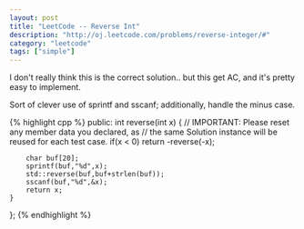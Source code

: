 ```yaml
---
layout: post
title: "LeetCode -- Reverse Int"
description: "http://oj.leetcode.com/problems/reverse-integer/#"
category: "leetcode"
tags: ["simple"]
---
```


I don't really think this is the correct solution.. but this get AC, and it's pretty
easy to implement.

Sort of clever use of sprintf and sscanf; additionally, handle the minus case.

{% highlight cpp %}
public:
    int reverse(int x) {
        // IMPORTANT: Please reset any member data you declared, as
        // the same Solution instance will be reused for each test case.
        if(x < 0)   return -reverse(-x);
        
        char buf[20];
        sprintf(buf,"%d",x);
        std::reverse(buf,buf+strlen(buf));
        sscanf(buf,"%d",&x);
        return x;
    }
};
{% endhighlight %}
